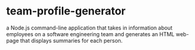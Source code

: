 # team-profile-generator
 a Node.js command-line application that takes in information about employees on a software engineering team and generates an HTML web-page that displays summaries for each person.
